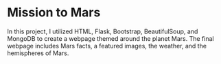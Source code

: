 # Mission to Mars

In this project, I utilized HTML, Flask, Bootstrap, BeautifulSoup, and MongoDB to create a webpage themed around the planet Mars. The final webpage includes Mars facts, a featured images, the weather, and the hemispheres of Mars.
